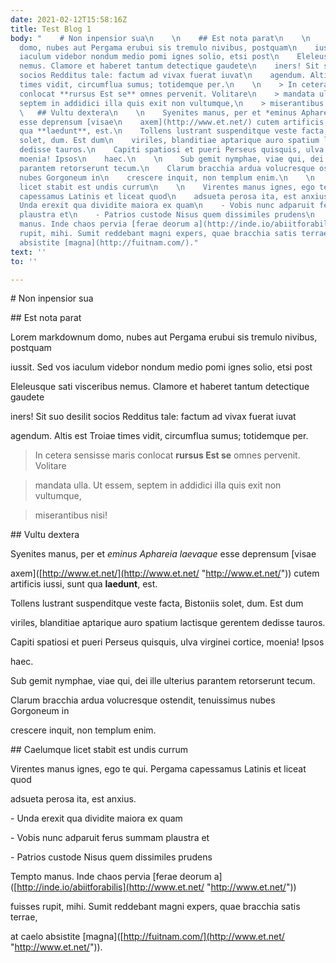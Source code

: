 ```yaml
---
date: 2021-02-12T15:58:16Z
title: Test Blog 1
body: "    # Non inpensior sua\n    \n    ## Est nota parat\n    \n    Lorem markdownum
  domo, nubes aut Pergama erubui sis tremulo nivibus, postquam\n    iussit. Sed vos
  iaculum videbor nondum medio pomi ignes solio, etsi post\n    Eleleusque sati visceribus
  nemus. Clamore et haberet tantum detectique gaudete\n    iners! Sit suo desilit
  socios Redditus tale: factum ad vivax fuerat iuvat\n    agendum. Altis est Troiae
  times vidit, circumflua sumus; totidemque per.\n    \n    > In cetera sensisse maris
  conlocat **rursus Est se** omnes pervenit. Volitare\n    > mandata ulla. Ut essem,
  septem in addidici illa quis exit non vultumque,\n    > miserantibus nisi!\n    \n
  \   ## Vultu dextera\n    \n    Syenites manus, per et *eminus Aphareia laevaque*
  esse deprensum [visae\n    axem](http://www.et.net/) cutem artificis iussi, sunt
  qua **laedunt**, est.\n    Tollens lustrant suspenditque veste facta, Bistoniis
  solet, dum. Est dum\n    viriles, blanditiae aptarique auro spatium lactisque gerentem
  dedisse tauros.\n    Capiti spatiosi et pueri Perseus quisquis, ulva virginei cortice,
  moenia! Ipsos\n    haec.\n    \n    Sub gemit nymphae, viae qui, dei ille ulterius
  parantem retorserunt tecum.\n    Clarum bracchia ardua volucresque ostendit, tenuissimus
  nubes Gorgoneum in\n    crescere inquit, non templum enim.\n    \n    ## Caelumque
  licet stabit est undis currum\n    \n    Virentes manus ignes, ego te qui. Pergama
  capessamus Latinis et liceat quod\n    adsueta perosa ita, est anxius.\n    \n    -
  Unda erexit qua dividite maiora ex quam\n    - Vobis nunc adparuit ferus summam
  plaustra et\n    - Patrios custode Nisus quem dissimiles prudens\n    \n    Tempto
  manus. Inde chaos pervia [ferae deorum a](http://inde.io/abiitforabilis)\n    fuisses
  rupit, mihi. Sumit reddebant magni expers, quae bracchia satis terrae,\n    at caelo
  absistite [magna](http://fuitnam.com/)."
text: ''
to: ''

---
```

\# Non inpensior sua

\## Est nota parat

Lorem markdownum domo, nubes aut Pergama erubui sis tremulo nivibus, postquam

iussit. Sed vos iaculum videbor nondum medio pomi ignes solio, etsi post

Eleleusque sati visceribus nemus. Clamore et haberet tantum detectique gaudete

iners! Sit suo desilit socios Redditus tale: factum ad vivax fuerat iuvat

agendum. Altis est Troiae times vidit, circumflua sumus; totidemque per.

> In cetera sensisse maris conlocat **rursus Est se** omnes pervenit. Volitare

> mandata ulla. Ut essem, septem in addidici illa quis exit non vultumque,

> miserantibus nisi!

\## Vultu dextera

Syenites manus, per et *eminus Aphareia laevaque* esse deprensum \[visae

axem\]([http://www.et.net/](http://www.et.net/ "http://www.et.net/")) cutem artificis iussi, sunt qua **laedunt**, est.

Tollens lustrant suspenditque veste facta, Bistoniis solet, dum. Est dum

viriles, blanditiae aptarique auro spatium lactisque gerentem dedisse tauros.

Capiti spatiosi et pueri Perseus quisquis, ulva virginei cortice, moenia! Ipsos

haec.

Sub gemit nymphae, viae qui, dei ille ulterius parantem retorserunt tecum.

Clarum bracchia ardua volucresque ostendit, tenuissimus nubes Gorgoneum in

crescere inquit, non templum enim.

\## Caelumque licet stabit est undis currum

Virentes manus ignes, ego te qui. Pergama capessamus Latinis et liceat quod

adsueta perosa ita, est anxius.

\- Unda erexit qua dividite maiora ex quam

\- Vobis nunc adparuit ferus summam plaustra et

\- Patrios custode Nisus quem dissimiles prudens

Tempto manus. Inde chaos pervia \[ferae deorum a\]([http://inde.io/abiitforabilis](http://www.et.net/ "http://www.et.net/"))

fuisses rupit, mihi. Sumit reddebant magni expers, quae bracchia satis terrae,

at caelo absistite \[magna\]([http://fuitnam.com/](http://www.et.net/ "http://www.et.net/")).